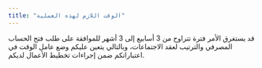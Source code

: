 ```yaml
---
title: "الوقت اللازم لهذه العملية"
---
```

قد يستغرق الأمر فترة تتراوح من 3 أسابيع إلى 3 أشهر للموافقة على طلب فتح الحساب المصرفي والترتيب لعقد الاجتماعات، وبالتالي يتعين عليكم وضع عامل الوقت في اعتباراتكم ضمن إجراءات تخطيط الأعمال لديكم.
